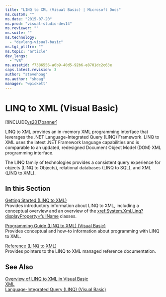 ```yaml
---
title: "LINQ to XML (Visual Basic) | Microsoft Docs"
ms.custom: ""
ms.date: "2015-07-20"
ms.prod: "visual-studio-dev14"
ms.reviewer: ""
ms.suite: ""
ms.technology: 
  - "devlang-visual-basic"
ms.tgt_pltfrm: ""
ms.topic: "article"
dev_langs: 
  - "VB"
ms.assetid: f7386556-a6b9-40d5-92b6-e8701dc2c63e
caps.latest.revision: 3
author: "stevehoag"
ms.author: "shoag"
manager: "wpickett"
---
```

# LINQ to XML (Visual Basic)
[!INCLUDE[vs2017banner](../../../../visual-basic/includes/vs2017banner.md)]

LINQ to XML provides an in-memory XML programming interface that leverages the .NET Language-Integrated Query (LINQ) Framework. LINQ to XML uses the latest .NET Framework language capabilities and is comparable to an updated, redesigned Document Object Model (DOM) XML programming interface.  
  
 The LINQ family of technologies provides a consistent query experience for objects (LINQ to Objects), relational databases (LINQ to SQL), and XML (LINQ to XML).  
  
## In this Section  
 [Getting Started (LINQ to XML)](../../../../visual-basic/programming-guide/concepts/linq/getting-started-linq-to-xml.md)  
 Provides introductory information about LINQ to XML, including a conceptual overview and an overview of the <xref:System.Xml.Linq?displayProperty=fullName> classes.  
  
 [Programming Guide (LINQ to XML) (Visual Basic)](../../../../visual-basic/programming-guide/concepts/linq/programming-guide-linq-to-xml.md)  
 Provides conceptual and how-to information about programming with LINQ to XML.  
  
 [Reference (LINQ to XML)](../../../../visual-basic/programming-guide/concepts/linq/reference-linq-to-xml.md)  
 Provides pointers to the LINQ to XML managed reference documentation.  
  
## See Also  
 [Overview of LINQ to XML in Visual Basic](../../../../visual-basic/programming-guide/language-features/xml/overview-of-linq-to-xml.md)   
 [XML](../../../../visual-basic/programming-guide/language-features/xml/index.md)   
 [Language-Integrated Query (LINQ) (Visual Basic)](../../../../visual-basic/programming-guide/concepts/linq/index.md)